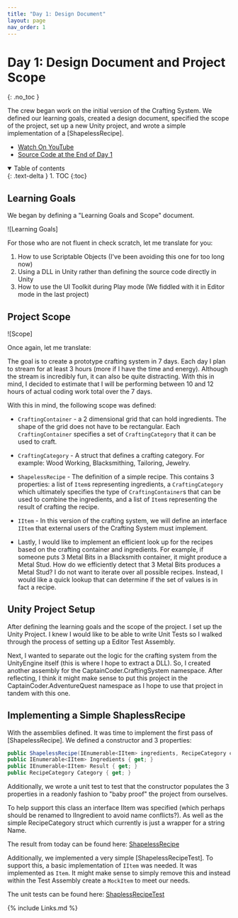 ```yaml
---
title: "Day 1: Design Document"
layout: page
nav_order: 1
---
```


# Day 1: Design Document and Project Scope
{: .no_toc }

The crew began work on the initial version of the Crafting
System. We defined our learning goals, created a design document, specified the scope of
the project, set up a new Unity project, and wrote a simple implementation of a [ShapelessRecipe].

* [Watch On YouTube](https://youtube.com/live/_S4JNwdGPEo?feature=share)
* [Source Code at the End of Day 1](https://github.com/CaptainCoderOrg/CraftingSystem/tree/end-of-day-1)

<details open markdown="block">
  <summary>
    Table of contents
  </summary>
  {: .text-delta }
1. TOC
{:toc}
</details>


## Learning Goals

We began by defining a "Learning Goals and Scope" document.

![Learning Goals]

For those who are not fluent in check scratch, let me translate for you:

1. How to use Scriptable Objects (I've been avoiding this one for too long now)
2. Using a DLL in Unity rather than defining the source code directly in Unity
3. How to use the UI Toolkit during Play mode (We fiddled with it in Editor mode in the last project)


## Project Scope

![Scope]

Once again, let me translate:

The goal is to create a prototype crafting system in 7 days. Each day I plan to
stream for at least 3 hours (more if I have the time and energy).  Although the
stream is incredibly fun, it can also be quite distracting. With this in mind, I
decided to estimate that I will be performing between 10 and 12 hours of actual
coding work total over the 7 days.

With this in mind, the following scope was defined:

* `CraftingContainer` - a 2 dimensional grid that can hold ingredients. The shape
  of the grid does not have to be rectangular. Each `CraftingContainer` specifies
  a set of `CraftingCategory` that it can be used to craft.

* `CraftingCategory` - A struct that defines a crafting category. For example:
  Wood Working, Blacksmithing, Tailoring, Jewelry.

* `ShapelessRecipe` - The definition of a simple recipe. This contains 3
  properties: a list of `Item`s representing ingredients, a `CraftingCategory`
  which ultimately specifies the type of `CraftingContainer`s that can be used
  to combine the ingredients, and a list of `Item`s representing the result of
  crafting the recipe.

* `IItem` - In this version of the crafting system, we will define an interface
  `IItem` that external users of the Crafting System must implement.

* Lastly, I would like to implement an efficient look up for the recipes based
  on the crafting container and ingredients. For example, if someone puts 3
  Metal Bits in a Blacksmith container, it might produce a Metal Stud. How do we
  efficiently detect that 3 Metal Bits produces a Metal Stud? I do not want to
  iterate over all possible recipes. Instead, I would like a quick lookup that
  can determine if the set of values is in fact a recipe. 


## Unity Project Setup

After defining the learning goals and the scope of the project. I set up the
Unity Project. I knew I would like to be able to write Unit Tests so I walked
through the process of setting up a Editor Test Assembly.

Next, I wanted to separate out the logic for the crafting system from the
UnityEngine itself (this is where I hope to extract a DLL). So, I created
another assembly for the CaptainCoder.CraftingSystem namespace. After
reflecting, I think it might make sense to put this project in the
CaptainCoder.AdventureQuest namespace as I hope to use that project in tandem
with this one. 

## Implementing a Simple ShaplessRecipe

With the assemblies defined. It was time to implement the first pass of
[ShapelessRecipe]. We defined a constructor and 3 properties:

```csharp
public ShapelessRecipe(IEnumerable<IItem> ingredients, RecipeCategory category, IEnumerable<IItem> result);
public IEnumerable<IItem> Ingredients { get; }
public IEnumerable<IItem> Result { get; }
public RecipeCategory Category { get; }
```

Additionally, we wrote a unit test to test that the constructor populates the 3
properties in a readonly fashion to "baby proof" the project from ourselves.

To help support this class an interface IItem was specified (which perhaps
should be renamed to IIngredient to avoid name conflicts?). As well as the
simple RecipeCategory struct which currently is just a wrapper for a string
Name.

The result from today can be found here: [ShapelessRecipe](https://github.com/CaptainCoderOrg/CraftingSystem/blob/end-of-day-1/RPG%20Crafting%20System/Assets/CaptainCoder/CraftingSystem/ShapelessRecipe.cs)

Additionally, we implemented a very simple [ShapelessRecipeTest]. To support
this, a basic implementation of `IItem` was needed. It was implemented as
`Item`. It might make sense to simply remove this and instead within the Test
Assembly create a `MockItem` to meet our needs.

The unit tests can be found here: [ShaplessRecipeTest](https://github.com/CaptainCoderOrg/CraftingSystem/blob/end-of-day-1/RPG%20Crafting%20System/Assets/Crafting%20Tests/CaptainCoder/CraftingSystem/ShapelessRecipeTest.cs)



{% include Links.md %}